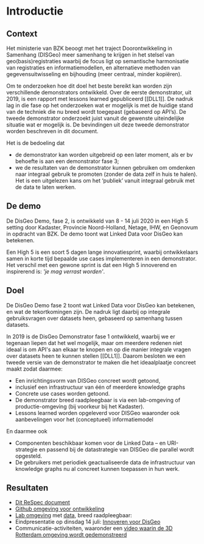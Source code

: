 # Introductie

## Context

Het ministerie van BZK beoogt met het traject Doorontwikkeling in Samenhang (DISGeo) meer samenhang te krijgen in het stelsel van geo(basis)registraties waarbij de focus ligt op semantische harmonisatie van registraties en informatiemodellen, en alternatieve methoden van gegevensuitwisseling en bijhouding (meer centraal, minder kopiëren). 

Om te onderzoeken hoe dit doel het beste bereikt kan worden zijn verschillende demonstrators ontwikkeld. Over de eerste demonstrator, uit 2019, is een rapport met lessons learned gepubliceerd [[DLL1]]. De nadruk lag in die fase op het onderzoeken wat er mogelijk is met de huidige stand van de techniek die nu breed wordt toegepast (gebaseerd op API’s). De tweede demonstrator onderzoekt juist vanuit de gewenste uiteindelijke situatie wat er mogelijk is. De bevindingen uit deze tweede demonstrator worden beschreven in dit document.

Het is de bedoeling dat
- de demonstrator kan worden uitgebreid op een later moment, als er bv behoefte is aan een demonstrator fase 3;
- we de resultaten van de demonstrator kunnen gebruiken om omdenken naar integraal gebruik te promoten (zonder de data zelf in huis te halen). Het is een uitgelezen kans om het ‘publiek’ vanuit integraal gebruik met de data te laten werken. 

## De demo

De DisGeo Demo, fase 2, is ontwikkeld van 8 - 14 juli 2020 in een High 5 setting door Kadaster, Provincie Noord-Holland, Netage, IHW, en Geonovum in opdracht van BZK. De demo toont wat Linked Data voor DisGeo kan betekenen.

Een High 5 is een soort 5 dagen lange innovatiesprint, waarbij ontwikkelaars samen in korte tijd bepaalde use cases implementeren in een demonstrator. Het verschil met een gewone sprint is dat een High 5 innoverend en inspirerend is: *'je mag verrast worden'*.  

## Doel
De DisGeo Demo fase 2 toont wat Linked Data voor DisGeo kan betekenen, en wat de tekortkomingen zijn. De nadruk ligt daarbij op integrale gebruiksvragen over datasets heen, gebaseerd op samenhang tussen datasets.

In 2019 is de DisGeo Demonstrator fase 1 ontwikkeld, waarbij we er tegenaan liepen dat het wel mogelijk, maar om meerdere redenen niet ideaal is om API's aan elkaar te knopen en op die manier integrale vragen over datasets heen te kunnen stellen [[DLL1]]. Daarom besloten we een tweede versie van de demonstrator te maken die het ideaalplaatje concreet maakt zodat daarmee:
- Een inrichtingsvorm van DISGeo concreet wordt getoond, 
- inclusief een infrastructuur van één of meerdere knowledge graphs 
- Concrete use cases worden getoond. 
- De demonstrator breed raadpleegbaar is via een lab-omgeving of productie-omgeving (bij voorkeur bij het Kadaster).
- Lessons learned worden opgeleverd voor DISGeo waaronder ook aanbevelingen voor het (conceptueel) informatiemodel

En daarmee ook
- Componenten beschikbaar komen voor de Linked Data – en URI-strategie en passend bij de datastrategie van DISGeo die parallel wordt opgesteld.
- De gebruikers met periodiek geactualiseerde data de infrastructuur van knowledge graphs nu al concreet kunnen toepassen in hun werk. 

## Resultaten

- [Dit ReSpec document](https://geonovum.github.io/disgeo-demo2)
- [Github omgeving voor ontwikkeling](https://github.com/Geonovum/disgeo-demo-2)
- [Lab omgeving](https://labs.kadaster.nl/cases/disgeo-high5) met [data](https://data.labs.kadaster.nl/disgeo/), breed raadpleegbaar: 
- Eindpresentatie op dinsdag 14 juli: [Innoveren voor DisGeo](https://www.eventbrite.com/e/innoveren-voor-disgeo-eindpresentatie-innovatiesprint-tickets-111946306416)
- Communicatie-activiteiten, waaronder een [video waarin de 3D Rotterdam omgeving wordt gedemonstreerd](https://labs.kadaster.nl/assets/videos/disgeo.mp4)